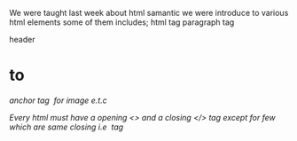 We were taught last week about html samantic we were
introduce to various html elements 
some of them includes;
html tag <html></html>
paragraph tag <p>
header <h1> to <h6>
anchor tag <a>
<img> for image
e.t.c

Every html must have a opening <> and a 
closing </> tag except for few which 
are same closing i.e <img/> tag
